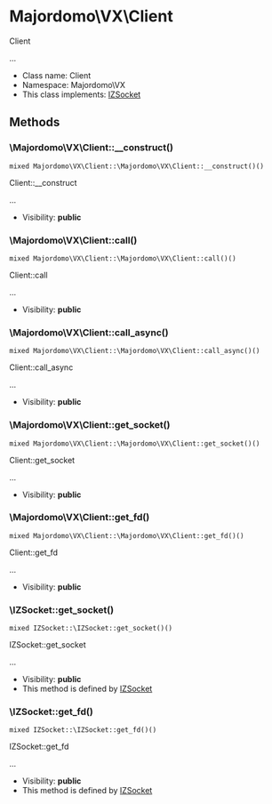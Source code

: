 Majordomo\VX\Client
===============

Client

...


* Class name: Client
* Namespace: Majordomo\VX
* This class implements: [IZSocket](IZSocket.md)






Methods
-------


### \Majordomo\VX\Client::__construct()

```
mixed Majordomo\VX\Client::\Majordomo\VX\Client::__construct()()
```

Client::__construct

...

* Visibility: **public**



### \Majordomo\VX\Client::call()

```
mixed Majordomo\VX\Client::\Majordomo\VX\Client::call()()
```

Client::call

...

* Visibility: **public**



### \Majordomo\VX\Client::call_async()

```
mixed Majordomo\VX\Client::\Majordomo\VX\Client::call_async()()
```

Client::call_async

...

* Visibility: **public**



### \Majordomo\VX\Client::get_socket()

```
mixed Majordomo\VX\Client::\Majordomo\VX\Client::get_socket()()
```

Client::get_socket

...

* Visibility: **public**



### \Majordomo\VX\Client::get_fd()

```
mixed Majordomo\VX\Client::\Majordomo\VX\Client::get_fd()()
```

Client::get_fd

...

* Visibility: **public**



### \IZSocket::get_socket()

```
mixed IZSocket::\IZSocket::get_socket()()
```

IZSocket::get_socket

...

* Visibility: **public**
* This method is defined by [IZSocket](IZSocket.md)



### \IZSocket::get_fd()

```
mixed IZSocket::\IZSocket::get_fd()()
```

IZSocket::get_fd

...

* Visibility: **public**
* This method is defined by [IZSocket](IZSocket.md)


